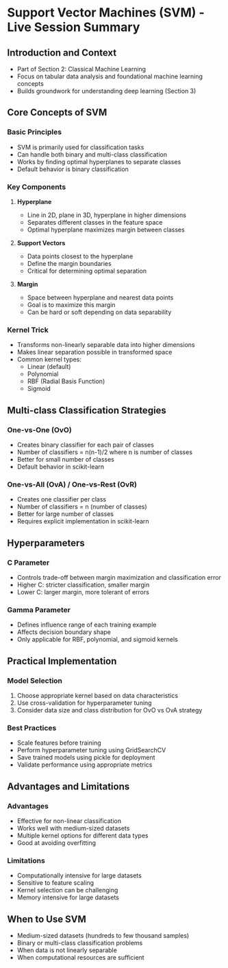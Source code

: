 # Support Vector Machines (SVM) - Live Session Summary

## Introduction and Context
- Part of Section 2: Classical Machine Learning
- Focus on tabular data analysis and foundational machine learning concepts
- Builds groundwork for understanding deep learning (Section 3)

## Core Concepts of SVM

### Basic Principles
- SVM is primarily used for classification tasks
- Can handle both binary and multi-class classification
- Works by finding optimal hyperplanes to separate classes
- Default behavior is binary classification

### Key Components
1. **Hyperplane**
   - Line in 2D, plane in 3D, hyperplane in higher dimensions
   - Separates different classes in the feature space
   - Optimal hyperplane maximizes margin between classes

2. **Support Vectors**
   - Data points closest to the hyperplane
   - Define the margin boundaries
   - Critical for determining optimal separation

3. **Margin**
   - Space between hyperplane and nearest data points
   - Goal is to maximize this margin
   - Can be hard or soft depending on data separability

### Kernel Trick
- Transforms non-linearly separable data into higher dimensions
- Makes linear separation possible in transformed space
- Common kernel types:
  - Linear (default)
  - Polynomial
  - RBF (Radial Basis Function)
  - Sigmoid

## Multi-class Classification Strategies

### One-vs-One (OvO)
- Creates binary classifier for each pair of classes
- Number of classifiers = n(n-1)/2 where n is number of classes
- Better for small number of classes
- Default behavior in scikit-learn

### One-vs-All (OvA) / One-vs-Rest (OvR)
- Creates one classifier per class
- Number of classifiers = n (number of classes)
- Better for large number of classes
- Requires explicit implementation in scikit-learn

## Hyperparameters

### C Parameter
- Controls trade-off between margin maximization and classification error
- Higher C: stricter classification, smaller margin
- Lower C: larger margin, more tolerant of errors

### Gamma Parameter
- Defines influence range of each training example
- Affects decision boundary shape
- Only applicable for RBF, polynomial, and sigmoid kernels

## Practical Implementation

### Model Selection
1. Choose appropriate kernel based on data characteristics
2. Use cross-validation for hyperparameter tuning
3. Consider data size and class distribution for OvO vs OvA strategy

### Best Practices
- Scale features before training
- Perform hyperparameter tuning using GridSearchCV
- Save trained models using pickle for deployment
- Validate performance using appropriate metrics

## Advantages and Limitations

### Advantages
- Effective for non-linear classification
- Works well with medium-sized datasets
- Multiple kernel options for different data types
- Good at avoiding overfitting

### Limitations
- Computationally intensive for large datasets
- Sensitive to feature scaling
- Kernel selection can be challenging
- Memory intensive for large datasets

## When to Use SVM
- Medium-sized datasets (hundreds to few thousand samples)
- Binary or multi-class classification problems
- When data is not linearly separable
- When computational resources are sufficient